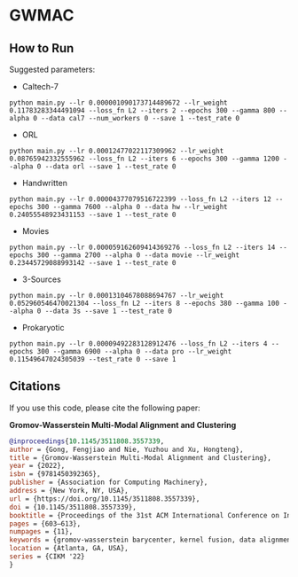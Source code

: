 # GWMAC

## How to Run

Suggested parameters:

- Caltech-7

```shell
python main.py --lr 0.000001090173714489672 --lr_weight 0.11783283344491094 --loss_fn L2 --iters 2 --epochs 300 --gamma 800 --alpha 0 --data cal7 --num_workers 0 --save 1 --test_rate 0
```

- ORL

```shell
python main.py --lr 0.00012477022117309962 --lr_weight 0.08765942332555962 --loss_fn L2 --iters 6 --epochs 300 --gamma 1200 --alpha 0 --data orl --save 1 --test_rate 0
```

- Handwritten

```shell
python main.py --lr 0.00004377079516722399 --loss_fn L2 --iters 12 --epochs 300 --gamma 7600 --alpha 0 --data hw --lr_weight 0.24055548923431153 --save 1 --test_rate 0
```

- Movies

```shell
python main.py --lr 0.000059162609414369276 --loss_fn L2 --iters 14 --epochs 300 --gamma 2700 --alpha 0 --data movie --lr_weight 0.23445729088993142 --save 1 --test_rate 0
```

- 3-Sources

```shell
python main.py --lr 0.00013104678088694767 --lr_weight 0.052960546470021304 --loss_fn L2 --iters 8 --epochs 380 --gamma 100 --alpha 0 --data 3s --save 1 --test_rate 0
```

- Prokaryotic

```shell
python main.py --lr 0.00009492283128912476 --loss_fn L2 --iters 4 --epochs 300 --gamma 6900 --alpha 0 --data pro --lr_weight 0.11549647024305039 --test_rate 0 --save 1
```

## Citations

If you use this code, please cite the following paper:

**Gromov-Wasserstein Multi-Modal Alignment and Clustering**

```bibtex
@inproceedings{10.1145/3511808.3557339,
author = {Gong, Fengjiao and Nie, Yuzhou and Xu, Hongteng},
title = {Gromov-Wasserstein Multi-Modal Alignment and Clustering},
year = {2022},
isbn = {9781450392365},
publisher = {Association for Computing Machinery},
address = {New York, NY, USA},
url = {https://doi.org/10.1145/3511808.3557339},
doi = {10.1145/3511808.3557339},
booktitle = {Proceedings of the 31st ACM International Conference on Information &amp; Knowledge Management},
pages = {603–613},
numpages = {11},
keywords = {gromov-wasserstein barycenter, kernel fusion, data alignment, multi-modal clustering, optimal transport},
location = {Atlanta, GA, USA},
series = {CIKM '22}
}
```
